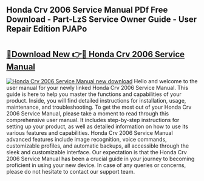 ## Honda Crv 2006 Service Manual PDf Free Download - Part-LzS Service Owner Guide - User Repair Edition PJAPo

# <h2><a href="http://bc31944.oget.top/?id=Honda+Crv+2006+Service+Manual">🔗Download New 👉🔴 Honda Crv 2006 Service Manual</a></h2>

[![Honda Crv 2006 Service Manual new download](https://i.imgur.com/5g1atiW.png)](http://bc31944.oget.top/?id=Honda+Crv+2006+Service+Manual)
Hello and welcome to the user manual for your newly linked Honda Crv 2006 Service Manual. This guide is here to help you master the functions and capabilities of your product. Inside, you will find detailed instructions for installation, usage, maintenance, and troubleshooting. To get the most out of your Honda Crv 2006 Service Manual, please take a moment to read through this comprehensive user manual. It includes step-by-step instructions for setting up your product, as well as detailed information on how to use its various features and capabilities. Honda Crv 2006 Service Manual advanced features include image recognition, voice commands, customizable profiles, and automatic backups, all accessible through the sleek and customizable interface. Our expectation is that the Honda Crv 2006 Service Manual has been a crucial guide in your journey to becoming proficient in using your new device. In case of any queries or concerns, please do not hesitate to contact our support team.
